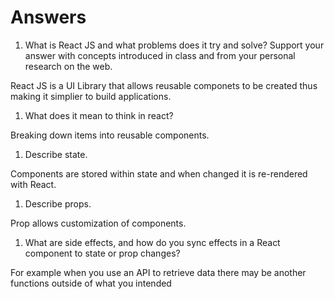 # Answers

1. What is React JS and what problems does it try and solve? Support your answer with concepts introduced in class and from your personal research on the web.

React JS is a UI Library that allows reusable componets to be created thus making it simplier to build applications.

1. What does it mean to think in react?

Breaking down items into reusable components.

1. Describe state.

Components are stored within state and when changed it is re-rendered with React.

1. Describe props.

Prop allows customization of components.

1. What are side effects, and how do you sync effects in a React component to state or prop changes?

For example when you use an API to retrieve data there may be another functions outside of what you intended
